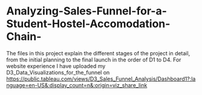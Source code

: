 # Analyzing-Sales-Funnel-for-a-Student-Hostel-Accomodation-Chain-

The files in this project explain the different stages of the project in detail, from the initial planning to the final launch in the order of D1 to D4. For website experience I have uploaded my D3_Data_Visualizations_for_the_funnel on https://public.tableau.com/views/D3_Sales_Funnel_Analysis/Dashboard1?:language=en-US&:display_count=n&:origin=viz_share_link 



